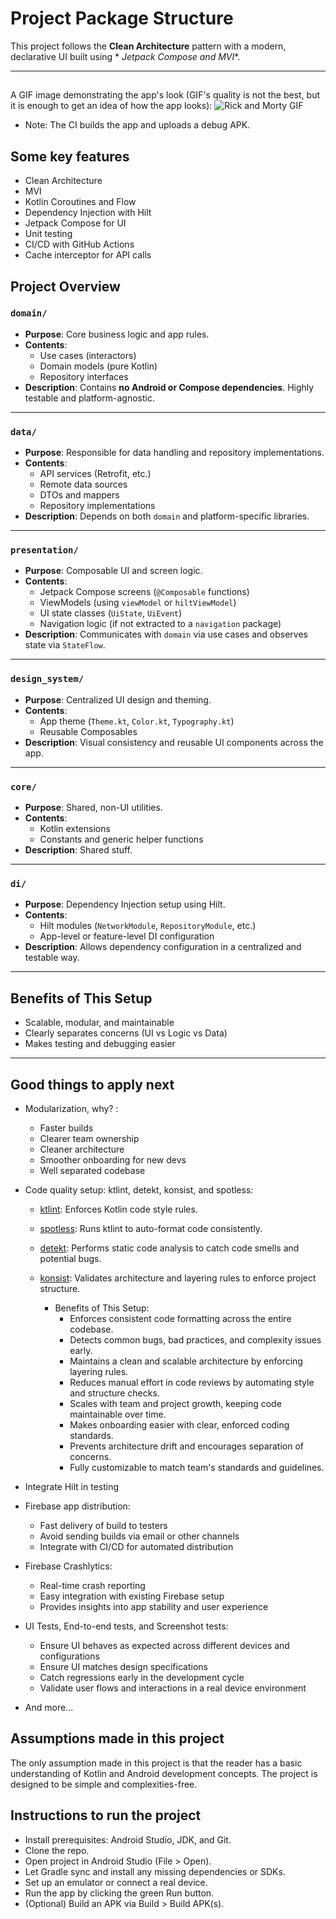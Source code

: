 # Project Package Structure

This project follows the **Clean Architecture** pattern with a modern, declarative UI built using *
*Jetpack Compose and MVI**.

---
## 
A GIF image demonstrating the app's look (GIF's quality is not the best, but it is enough to get an idea of how the app looks):
![Rick and Morty GIF](https://raw.githubusercontent.com/dombroks/RickAndMorty/master/assets/rick_and_morty.gif)

- Note: The CI builds the app and uploads a debug APK.

## Some key features
- Clean Architecture
- MVI
- Kotlin Coroutines and Flow
- Dependency Injection with Hilt
- Jetpack Compose for UI
- Unit testing
- CI/CD with GitHub Actions
- Cache interceptor for API calls

## Project Overview

### `domain/`

- **Purpose**: Core business logic and app rules.
- **Contents**:
    - Use cases (interactors)
    - Domain models (pure Kotlin)
    - Repository interfaces
- **Description**: Contains **no Android or Compose dependencies**. Highly testable and platform-agnostic.

---

### `data/`

- **Purpose**: Responsible for data handling and repository implementations.
- **Contents**:
    - API services (Retrofit, etc.)
    - Remote data sources
    - DTOs and mappers
    - Repository implementations
- **Description**: Depends on both `domain` and platform-specific libraries.

---

### `presentation/`

- **Purpose**: Composable UI and screen logic.
- **Contents**:
    - Jetpack Compose screens (`@Composable` functions)
    - ViewModels (using `viewModel` or `hiltViewModel`)
    - UI state classes (`UiState`, `UiEvent`)
    - Navigation logic (if not extracted to a `navigation` package)
- **Description**: Communicates with `domain` via use cases and observes state via `StateFlow`.

---

### `design_system/`

- **Purpose**: Centralized UI design and theming.
- **Contents**:
    - App theme (`Theme.kt`, `Color.kt`, `Typography.kt`)
    - Reusable Composables
- **Description**: Visual consistency and reusable UI components across the app.

---

### `core/`

- **Purpose**: Shared, non-UI utilities.
- **Contents**:
    - Kotlin extensions
    - Constants and generic helper functions
- **Description**: Shared stuff.

---

### `di/`

- **Purpose**: Dependency Injection setup using Hilt.
- **Contents**:
    - Hilt modules (`NetworkModule`, `RepositoryModule`, etc.)
    - App-level or feature-level DI configuration
- **Description**: Allows dependency configuration in a centralized and testable way.

---


## Benefits of This Setup

- Scalable, modular, and maintainable
- Clearly separates concerns (UI vs Logic vs Data)
- Makes testing and debugging easier

---

## Good things to apply next

- Modularization, why? :
    - Faster builds
    - Clearer team ownership
    - Cleaner architecture
    - Smoother onboarding for new devs
    - Well separated codebase

- Code quality setup: ktlint, detekt, konsist, and spotless:
    - [ktlint](https://github.com/pinterest/ktlint): Enforces Kotlin code style rules.
    - [spotless](https://github.com/diffplug/spotless): Runs ktlint to auto-format code
      consistently.
    - [detekt](https://github.com/detekt/detekt): Performs static code analysis to catch code smells
      and potential bugs.
    - [konsist](https://github.com/LemonAppDev/konsist): Validates architecture and layering rules
      to enforce project structure.

        - Benefits of This Setup:
          - Enforces consistent code formatting across the entire codebase.
          - Detects common bugs, bad practices, and complexity issues early.
          - Maintains a clean and scalable architecture by enforcing layering rules.
          - Reduces manual effort in code reviews by automating style and structure checks.
          - Scales with team and project growth, keeping code maintainable over time.
          - Makes onboarding easier with clear, enforced coding standards.
          - Prevents architecture drift and encourages separation of concerns.
          - Fully customizable to match team's standards and guidelines.
- Integrate Hilt in testing
- Firebase app distribution:
    - Fast delivery of build to testers
    - Avoid sending builds via email or other channels
    - Integrate with CI/CD for automated distribution

- Firebase Crashlytics:
    - Real-time crash reporting
    - Easy integration with existing Firebase setup
    - Provides insights into app stability and user experience

- UI Tests, End-to-end tests, and Screenshot tests:
    - Ensure UI behaves as expected across different devices and configurations
    - Ensure UI matches design specifications
    - Catch regressions early in the development cycle
    - Validate user flows and interactions in a real device environment

- And more...

## Assumptions made in this project
The only assumption made in this project is that the reader has a basic understanding of Kotlin and Android development concepts. The project is designed to be simple and complexities-free.

## Instructions to run the project
- Install prerequisites: Android Studio, JDK, and Git.
- Clone the repo.
- Open project in Android Studio (File > Open).
- Let Gradle sync and install any missing dependencies or SDKs.
- Set up an emulator or connect a real device.
- Run the app by clicking the green Run button.
- (Optional) Build an APK via Build > Build APK(s).